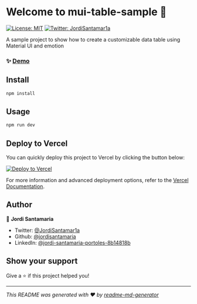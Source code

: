 # Welcome to mui-table-sample 👋

[![License: MIT](https://img.shields.io/badge/License-MIT-yellow.svg)](#)
[![Twitter: JordiSantamar1a](https://img.shields.io/twitter/follow/Jord1Santamaria.svg?style=social)](https://twitter.com/JordiSantamar1a)

A sample project to show how to create a customizable data table using Material UI and emotion

### ✨ [Demo](https://mui-table-sample.vercel.app/)


## Install

```sh
npm install
```

## Usage

```sh
npm run dev
```

## Deploy to Vercel

You can quickly deploy this project to Vercel by clicking the button below:

[![Deploy to Vercel](https://vercel.com/button)](https://vercel.com/import/project?template=https://github.com/jordisantamaria/mui-table-sample)

For more information and advanced deployment options, refer to the [Vercel Documentation](https://vercel.com/docs).

## Author

👤 **Jordi Santamaria**

- Twitter: [@JordiSantamar1a](https://twitter.com/JordiSantamar1a)
- Github: [@jordisantamaria](https://github.com/jordisantamaria)
- LinkedIn: [@jordi-santamaria-portoles-8b14818b](https:/www.linkedin.com/in/jordi-santamaria-portoles-8b14818b/)

## Show your support

Give a ⭐️ if this project helped you!

---

_This README was generated with ❤️ by [readme-md-generator](https://github.com/kefranabg/readme-md-generator)_
